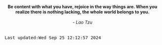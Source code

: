 
<div align="center"><b><span>Be content with what you have, rejoice in the way things are. When you realize there is nothing lacking, the whole world belongs to you.</span></b><br><br><i> - Lao Tzu</i></div>
<br><br><kbd>Last updated:Wed Sep 25 12:12:57 2024</kbd>